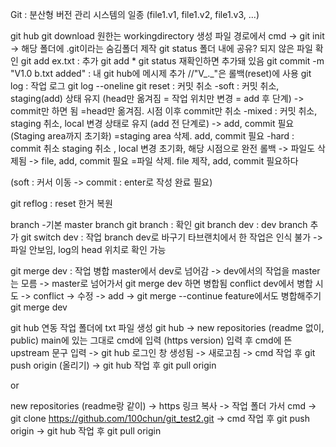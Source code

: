 Git : 분산형 버전 관리 시스템의 일종 (file1.v1, file1.v2, file1.v3, ...)



git hub
git download
원한는 workingdirectory 생성
파일 경로에서 cmd -> git init -> 해당 폴더에 .git이라는 숨김폴더 제작
git status 폴더 내에 공유? 되지 않은 파일 확인
git add ex.txt : 추가
git add * 
git status 재확인하면 추가돼 있음
git commit -m "V1.0 b.txt added" : 내 git hub에 메시제 추가   //"V_._"은 롤백(reset)에 사용
git log : 작업 로그
git log --oneline
git reset : 커밋 취소
-soft : 커밋 취소, staging(add) 상태 유지 (head만 옮겨짐 = 작업 위치만 변경 = add 후 단계) -> commit만 하면 됨 
=head만 옮겨짐. 시점 이후 commit만 취소
-mixed : 커밋 취소, staging 취소, local 변경 상태로 유지 (add 전 단계로) -> add, commit 필요 (Staging area까지 초기화)
=staging area 삭제. add, commit 필요
-hard : commit 취소 staging 취소 , local 변경 초기화, 해당 시점으로 완전 롤백 -> 파일도 삭제됨 -> file, add, commit 필요
=파일 삭제. file 제작, add, commit 필요하다

(soft : 커서 이동 -> commit : enter로 작성 완료 필요)

git reflog : reset 한거 복원

branch
-기본 master branch
git branch : 확인
git branch dev : dev branch  추가
git switch dev : 작업 branch dev로 바구기
타브랜치에서 한 작업은 인식 불가 -> 파일 안보임, log의 head 위치로 확인 가능

git merge dev : 작업 병합
master에서 dev로 넘어감 -> dev에서의 작업을 master는 모름
-> master로 넘어가서 git merge dev 하면 병합됨
conflict
dev에서 병합 시도 -> conflict -> 수정 -> add -> git merge --continue
feature에서도 병합해주기 git merge dev


git hub 연동
작업 폴더에 txt 파일 생성
git hub -> new repositories (readme 없이, public)
main에 있는 그대로 cmd에 입력 (https version)
입력 후 cmd에 뜬 upstream 문구 입력
-> git hub 로그인 창 생성됨
-> 새로고침
-> cmd 작업 후 git push origin (올리기)
-> git hub 작업 후 git pull origin


or


new repositories (readme랑 같이)
-> https 링크 복사
-> 작업 폴더 가서 cmd
-> git clone https://github.com/100chun/git_test2.git
-> cmd 작업 후 git push origin
-> git hub 작업 후 git pull origin
